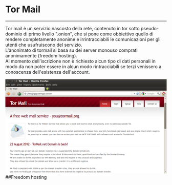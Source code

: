 # Tor Mail
---
Tor mail è un servizio nascosto della rete, contenuto in tor sotto pseudo-dominio di primo livello ".onion", che si pone come obbiettivo quello di rendere completamente anonime e irrintracciabili le comunicazioni per gli utenti che usufruiscono del servizio. <br/>
L'anonimato di tormail si basa su dei server monouso comprati anonimamente (freedom hosting). <br/>
Al momento dell'iscrizione non è richiesto alcun tipo di dati personali in modo da non poter essere in alcun modo rintracciabili se terzi venissero a conoscenza dell'esistenza dell'account.<br/>

![](Tor_Mail_screenshot.png)
<br/>
##Freedom hosting